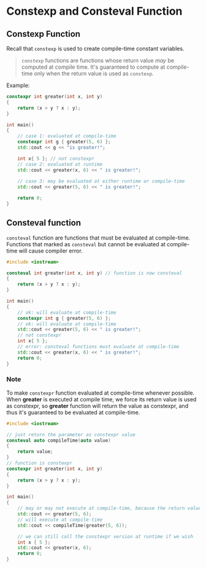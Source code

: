 # Constexp and Consteval Function
## Constexp Function
Recall that `constexp` is used to create compile-time constant variables.

> `constexp` functions are functions whose return value *may* be computed at compile time.
> It's guaranteed to compute at compile-time only when the return value is used as `constexp`.

Example:

```cpp
constexpr int greater(int x, int y)
{
    return (x > y ? x : y);
}

int main()
{
	// case 1: evaluated at compile-time
    constexpr int g { greater(5, 6) };            
    std::cout << g << "is greater!";

    int x{ 5 }; // not constexpr
	// case 2: evaluated at runtime
    std::cout << greater(x, 6) << " is greater!";
	
	// case 3: may be evaluated at either runtime or compile-time
    std::cout << greater(5, 6) << " is greater!"; 

    return 0;
}
```

## Consteval function
`consteval` function are functions that must be evaluated at compile-time.
Functions that marked as `consteval` but cannot be evaluated at compile-time will cause compiler error.

```cpp
#include <iostream>

consteval int greater(int x, int y) // function is now consteval
{
    return (x > y ? x : y);
}

int main()
{
	// ok: will evaluate at compile-time
    constexpr int g { greater(5, 6) };
	// ok: will evaluate at compile-time
    std::cout << greater(5, 6) << " is greater!";
	// not constexpr
    int x{ 5 };
	// error: consteval functions must evaluate at compile-time
    std::cout << greater(x, 6) << " is greater!";
    return 0;
}
```

### Note
To make `constexpr` function evaluated at compile-time whenever possible.
When **greater** is executed at compile time, we force its return value is used as constexpr, so **greater** function will return the value as constexpr, and thus it's guaranteed to be evaluated at compile-time.
```cpp
#include <iostream>

// just return the parameter as constexpr value
consteval auto compileTime(auto value)
{
    return value;
}
// function is constexpr
constexpr int greater(int x, int y)
{
    return (x > y ? x : y);
}

int main()
{
	// may or may not execute at compile-time, because the return value is not used as constexpr
    std::cout << greater(5, 6); 
	// will execute at compile-time
    std::cout << compileTime(greater(5, 6));

	// we can still call the constexpr version at runtime if we wish
    int x { 5 };
    std::cout << greater(x, 6);
    return 0;
}
```